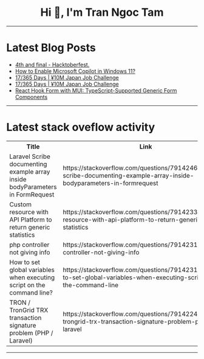 <h1 align="center">Hi 👋, I'm Tran Ngoc Tam</h1>

---

# Latest Blog Posts 
<!-- BLOG-POST-LIST:START -->
- [4th and final - Hacktoberfest.](https://dev.to/krinskumar/4th-and-final-hacktoberfest-4cpk)
- [How to Enable Microsoft Copilot in Windows 11?](https://dev.to/winsides/how-to-enable-microsoft-copilot-in-windows-11-42gi)
- [17/365 Days | ¥10M Japan Job Challenge](https://dev.to/kameken100/17365-days-y10m-japan-job-challenge-6d)
- [17/365 Days | ¥10M Japan Job Challenge](https://dev.to/kameken100/17365-days-y10m-japan-job-challenge-4kcp)
- [React Hook Form with MUI: TypeScript-Supported Generic Form Components](https://dev.to/ahmetkarakus/react-hook-form-with-mui-typescript-supported-generic-form-components-4heh)
<!-- BLOG-POST-LIST:END -->

---

# Latest stack oveflow activity
<table>
  <tr><th>Title</th><th>Link</th></tr>
  <!-- STACKOVERFLOW:START --><tr><td>Laravel Scribe documenting example array inside bodyParameters in FormRequest</td><td>https://stackoverflow.com/questions/79142469/laravel-scribe-documenting-example-array-inside-bodyparameters-in-formrequest</td></tr><tr><td>Custom resource with API Platform to return generic statistics</td><td>https://stackoverflow.com/questions/79142333/custom-resource-with-api-platform-to-return-generic-statistics</td></tr><tr><td>php controller not giving info</td><td>https://stackoverflow.com/questions/79142313/php-controller-not-giving-info</td></tr><tr><td>How to set global variables when executing script on the command line?</td><td>https://stackoverflow.com/questions/79142310/how-to-set-global-variables-when-executing-script-on-the-command-line</td></tr><tr><td>TRON / TronGrid TRX transaction signature problem &lpar;PHP / Laravel&rpar;</td><td>https://stackoverflow.com/questions/79142246/tron-trongrid-trx-transaction-signature-problem-php-laravel</td></tr><!-- STACKOVERFLOW:END -->
</table>

---


